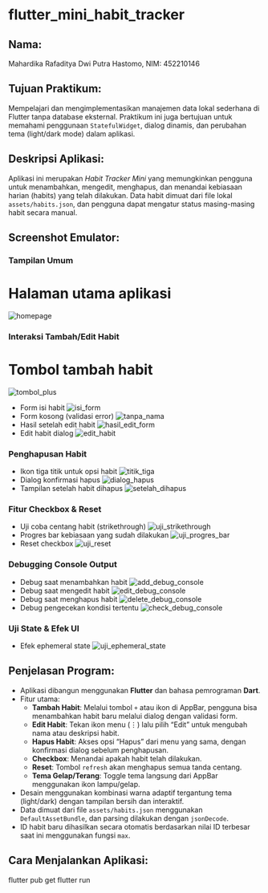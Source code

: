 # flutter_mini_habit_tracker

## Nama:
Mahardika Rafaditya Dwi Putra Hastomo, NIM: 452210146

## Tujuan Praktikum:
Mempelajari dan mengimplementasikan manajemen data lokal sederhana di Flutter tanpa database eksternal. Praktikum ini juga bertujuan untuk memahami penggunaan `StatefulWidget`, dialog dinamis, dan perubahan tema (light/dark mode) dalam aplikasi.

## Deskripsi Aplikasi:
Aplikasi ini merupakan *Habit Tracker Mini* yang memungkinkan pengguna untuk menambahkan, mengedit, menghapus, dan menandai kebiasaan harian (habits) yang telah dilakukan. Data habit dimuat dari file lokal `assets/habits.json`, dan pengguna dapat mengatur status masing-masing habit secara manual.

## Screenshot Emulator:
### Tampilan Umum
# Halaman utama aplikasi
  ![homepage](assets/images/homepage.png)

### Interaksi Tambah/Edit Habit
# Tombol tambah habit
  ![tombol_plus](assets/images/tombol_plus.png)
- Form isi habit
  ![isi_form](assets/images/isi_form.png)
- Form kosong (validasi error)
  ![tanpa_nama](assets/images/tanpa_nama.png)
- Hasil setelah edit habit
  ![hasil_edit_form](assets/images/hasil_edit_form.png)
- Edit habit dialog
  ![edit_habit](assets/images/edit_habit.png)

### Penghapusan Habit
- Ikon tiga titik untuk opsi habit
  ![titik_tiga](assets/images/titik_tiga.png)
- Dialog konfirmasi hapus
  ![dialog_hapus](assets/images/dialog_hapus.png)
- Tampilan setelah habit dihapus
  ![setelah_dihapus](assets/images/setelah_dihapus.png)

### Fitur Checkbox & Reset
- Uji coba centang habit (strikethrough)
  ![uji_strikethrough](assets/images/uji_strikethrough.png)
- Progres bar kebiasaan yang sudah dilakukan
  ![uji_progres_bar](assets/images/uji_progres_bar.png)
- Reset checkbox
  ![uji_reset](assets/images/uji_reset.png)

### Debugging Console Output
- Debug saat menambahkan habit
  ![add_debug_console](assets/images/add_debug_console.png)
- Debug saat mengedit habit
  ![edit_debug_console](assets/images/edit_debug_console.png)
- Debug saat menghapus habit
  ![delete_debug_console](assets/images/delete_debug_console.png)
- Debug pengecekan kondisi tertentu
  ![check_debug_console](assets/images/check_debug_console.png)

### Uji State & Efek UI
- Efek ephemeral state
  ![uji_ephemeral_state](assets/images/uji_ephemeral_state.png)

## Penjelasan Program:
- Aplikasi dibangun menggunakan **Flutter** dan bahasa pemrograman **Dart**.
- Fitur utama:
  - **Tambah Habit**: Melalui tombol `+` atau ikon di AppBar, pengguna bisa menambahkan habit baru melalui dialog dengan validasi form.
  - **Edit Habit**: Tekan ikon menu (⋮) lalu pilih “Edit” untuk mengubah nama atau deskripsi habit.
  - **Hapus Habit**: Akses opsi “Hapus” dari menu yang sama, dengan konfirmasi dialog sebelum penghapusan.
  - **Checkbox**: Menandai apakah habit telah dilakukan.
  - **Reset**: Tombol `refresh` akan menghapus semua tanda centang.
  - **Tema Gelap/Terang**: Toggle tema langsung dari AppBar menggunakan ikon lampu/gelap.
- Desain menggunakan kombinasi warna adaptif tergantung tema (light/dark) dengan tampilan bersih dan interaktif.
- Data dimuat dari file `assets/habits.json` menggunakan `DefaultAssetBundle`, dan parsing dilakukan dengan `jsonDecode`.
- ID habit baru dihasilkan secara otomatis berdasarkan nilai ID terbesar saat ini menggunakan fungsi `max`.

## Cara Menjalankan Aplikasi:
flutter pub get flutter run